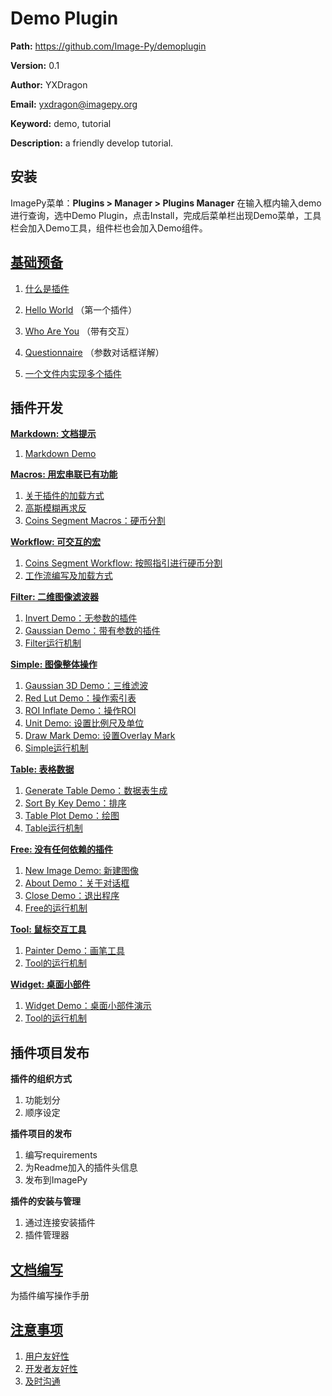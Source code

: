 # Demo Plugin

**Path:** https://github.com/Image-Py/demoplugin

**Version:** 0.1

**Author:** YXDragon

**Email:** yxdragon@imagepy.org

**Keyword:** demo, tutorial

**Description:** a friendly develop tutorial.



## 安装

ImagePy菜单：**Plugins > Manager > Plugins Manager** 在输入框内输入demo进行查询，选中Demo Plugin，点击Install，完成后菜单栏出现Demo菜单，工具栏会加入Demo工具，组件栏也会加入Demo组件。



##  [基础预备](doc/start.md#基础预备)

1. [什么是插件](doc/start.md#什么是插件)

2. [Hello World](doc/start.md#Hello) （第一个插件）

3. [Who Are You](doc/start.md#Who) （带有交互）

4. [Questionnaire](doc/start.md#Questionnaire) （参数对话框详解）

5. [一个文件内实现多个插件](doc/start.md#一个文件内实现多个插件)

   

## 插件开发

**[Markdown: 文档提示](doc/markdown.md#Markdown)**

1. [Markdown Demo](doc/markdown.md#Demo)

**[Macros: 用宏串联已有功能](doc/macros.md#Macros)**

1. [关于插件的加载方式](doc/macros.md#关于插件的加载方式)
2. [高斯模糊再求反](doc/macros.md#高斯模糊再求反)
3. [Coins Segment Macros：硬币分割](doc/macros.md#分割硬币)

**[Workflow: 可交互的宏](doc/workflow.md#Workflow)**

1. [Coins Segment Workflow: 按照指引进行硬币分割](doc/workflow.md#分割硬币)
2. [工作流编写及加载方式](doc/workflow.md#工作流编写及加载方式)

**[Filter: 二维图像滤波器](doc/filter.md#Filter)**

1. [Invert Demo：无参数的插件](doc/filter.md#Invert)
2. [Gaussian Demo：带有参数的插件](doc/filter.md#Gaussian)
3. [Filter运行机制](doc/filter.md#Filter运行机制)

**[Simple: 图像整体操作](doc/simple.md#Invert)**

1. [Gaussian 3D Demo：三维滤波](doc/simple.md#Simple)
2. [Red Lut Demo：操作索引表](doc/simple.md#SetLUT)
3. [ROI Inflate Demo：操作ROI](doc/simple.md#ROI)
4. [Unit Demo: 设置比例尺及单位](doc/simple.md#Unit)
5. [Draw Mark Demo: 设置Overlay Mark](doc/simple.md#Mark)
6. [Simple运行机制](doc/simple.md#Simple运行机制)

**[Table: 表格数据](doc/table.md#Table)**

1. [Generate Table Demo：数据表生成](doc/table.md#生成成绩单)
2. [Sort By Key Demo：排序](doc/table.md#根据某科成绩排序)
3. [Table Plot Demo：绘图](doc/table.md#绘制柱状图)
4. [Table运行机制](doc/table.md#Table运行机制)

**[Free: 没有任何依赖的插件](doc/free.md#Free)**

1. [New Image Demo: 新建图像](doc/free.md#创建图像)
2. [About Demo：关于对话框](doc/free.md#关于对话框)
3. [Close Demo：退出程序](doc/free.md#退出软件)
4. [Free的运行机制](doc/free.md#Free的运行机制)

**[Tool: 鼠标交互工具](doc/tool.md#Tool)**

1. [Painter Demo：画笔工具](doc/tool.md#画笔工具)
2. [Tool的运行机制](doc/tool.md#Tool的运行机制)

**[Widget: 桌面小部件](doc/widget.md#Widget)**

1. [Widget Demo：桌面小部件演示](doc/widget.md#画笔工具)
2. [Tool的运行机制](doc/widget.md#Tool的运行机制)



## 插件项目发布

**插件的组织方式**

1. 功能划分
2. 顺序设定

**插件项目的发布**

1. 编写requirements
2. 为Readme加入的插件头信息
3. 发布到ImagePy

**插件的安装与管理**

1. 通过连接安装插件
2. 插件管理器



## [文档编写](doc/document.md#文档编写)

为插件编写操作手册



## [注意事项](doc/attention.md#注意事项)

1. [用户友好性](doc/attention.md#用户友好性)
2. [开发者友好性](doc/attention.md#开发者友好性)
3. [及时沟通](doc/attention.md#及时沟通)
